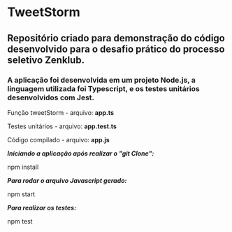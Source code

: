 # TweetStorm

## Repositório criado para demonstração do código desenvolvido para o desafio prático do processo seletivo Zenklub.

### A aplicação foi desenvolvida em um projeto Node.js, a linguagem utilizada foi Typescript, e os testes unitários desenvolvidos com Jest.

Função tweetStorm - arquivo: **app.ts**

Testes unitários - arquivo: **app.test.ts**

Código compilado - arquivo: **app.js**


**_Iniciando a aplicação após realizar o "git Clone":_**

npm install

**_Para rodar o arquivo Javascript gerado:_**

npm start

**_Para realizar os testes:_**

npm test

